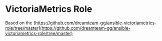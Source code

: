 # VictoriaMetrics Role

Based on the [https://github.com/dreamteam-gg/ansible-victoriametrics-role/tree/master](https://github.com/dreamteam-gg/ansible-victoriametrics-role/tree/master)
